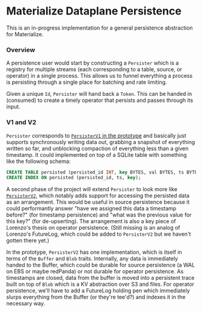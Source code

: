 # Materialize Dataplane Persistence

This is an in-progress implementation for a general persistence abstraction for
Materialize.

### Overview

A persistence user would start by constructing a `Persister` which is a registry
for multiple streams (each corresponding to a table, source, or operator) in a
single process. This allows us to funnel everything a process is persisting through
a single place for batching and rate limiting.

Given a unique `Id`, `Persister` will hand back a `Token`. This
can be handed in (consumed) to create a timely operator that persists and passes
through its input.

### V1 and V2

`Persister` corresponds to [`PersisterV1` in the prototype][persister v1] and
basically just supports synchronously writing data out, grabbing a snapshot of
everything written so far, and unblocking compaction of everything less than a
given timestamp. It could implemented on top of a SQLite table with something
like the following schema:

[persister v1]: https://github.com/danhhz/differential-dataflow/blob/02673114b05933341893ab603327237a9583e432/persist/src/persister.rs#L30-L39

```sql
CREATE TABLE persisted (persisted_id INT, key BYTES, val BYTES, ts BYTES, diff BYTES);
CREATE INDEX ON persisted (persisted_id, ts, key);
```

A second phase of the project will extend `Persister` to look more like
[`PersisterV2`][persister v2], which notably adds support for accessing the
persisted data as an arrangement. This would be useful in source persistence
because it could performantly answer "have we assigned this data a timestamp
before?" (for timestamp persistence) and "what was the previous value for this
key?" (for de-upserting). The arrangement is also a key piece of Lorenzo's
thesis on operator persistence. (Still missing is an analog of Lorenzo's
FutureLog, which could be added to `PersisterV2` but we haven't gotten there
yet.)

[persister v2]: https://github.com/danhhz/differential-dataflow/blob/02673114b05933341893ab603327237a9583e432/persist/src/persister.rs#L41-L44

In the prototype, `PersisterV2` has one implementation, which is itself in terms
of the `Buffer` and `Blob` traits. Internally, any data is immediately handed to
the Buffer, which could be durable for source persistence (a WAL on EBS or maybe
redPanda) or not durable for operator persistence. As timestamps are closed,
data from the buffer is moved into a persistent trace built on top of `Blob`
which is a KV abstraction over S3 and files. For operator persistence, we'll
have to add a FutureLog holding pen which immediately slurps everything from the
Buffer (or they're tee'd?) and indexes it in the necessary way.
